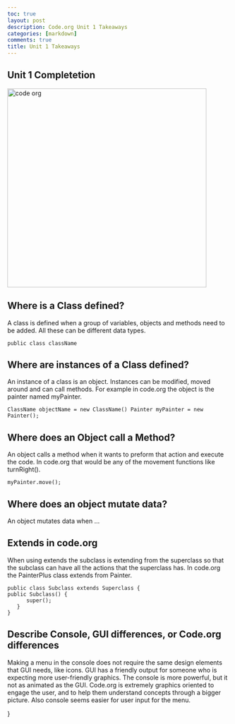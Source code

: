 ```yaml
---
toc: true
layout: post
description: Code.org Unit 1 Takeaways
categories: [markdown]
comments: true
title: Unit 1 Takeaways
---
```


## Unit 1 Completetion
<img width="451" alt="code org" src="https://user-images.githubusercontent.com/89225474/188527015-3aaa113f-c2ee-4ba3-a1dc-99c9218531a5.png">


## Where is a Class defined?
A class is defined when a group of variables, objects and methods need to be added. All these can be different data types.

``` 
public class className 

```

## Where are instances of a Class defined?
An instance of a class is an object. Instances can be modified, moved around and can call methods. For example in code.org the object is the painter named myPainter.

```
ClassName objectName = new ClassName() Painter myPainter = new Painter();

``` 

## Where does an Object call a Method?
An object calls a method when it wants to preform that action and execute the code. In code.org that would be any of the movement functions like turnRight().

```
myPainter.move();

```

## Where does an object mutate data?
An object mutates data when ...

## Extends in code.org
When using extends the subclass is extending from the superclass so that the subclass can have all the actions that the superclass has. In code.org the PainterPlus class extends from Painter.

```
public class Subclass extends Superclass { 
public Subclass() {
      super();
   }
}

```

## Describe Console, GUI differences, or Code.org differences

Making a menu in the console does not require the same design elements that GUI needs, like icons. GUI has a friendly output for someone who is expecting more user-friendly graphics. The console is more powerful, but it not as animated as the GUI. Code.org is extremely graphics oriented to engage the user, and to help them understand concepts through a bigger picture. Also console seems easier for user input for the menu.   

}
